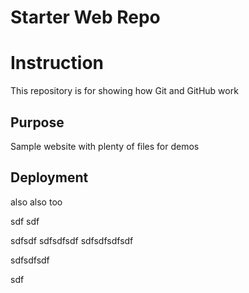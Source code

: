 # Starter Web Repo

# Instruction
This repository is for showing how Git and GitHub work

## Purpose

Sample website with plenty of files for demos

## Deployment

also
also too


sdf
sdf

sdfsdf
sdfsdfsdf
sdfsdfsdfsdf

sdfsdfsdf

sdf